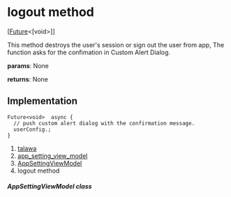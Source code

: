 
<div>

# logout method

</div>


[[Future](https://api.flutter.dev/flutter/dart-core/Future-class.html)\<[void\>]]




This method destroys the user\'s session or sign out the user from app,
The function asks for the confimation in Custom Alert Dialog.

**params**: None

**returns**: None



## Implementation

``` language-dart
Future<void>  async {
  // push custom alert dialog with the confirmation message.
  userConfig.;
}
```







1.  [talawa](../../index.html)
2.  [app_setting_view_model](../../view_model_after_auth_view_models_settings_view_models_app_setting_view_model/)
3.  [AppSettingViewModel](../../view_model_after_auth_view_models_settings_view_models_app_setting_view_model/AppSettingViewModel-class.html)
4.  logout method

##### AppSettingViewModel class







